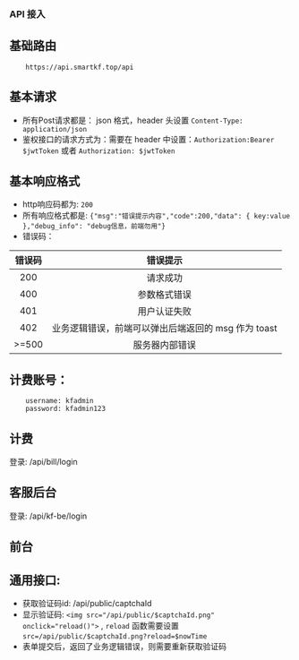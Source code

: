 ### API 接入

## 基础路由

```shell
    https://api.smartkf.top/api
```

## 基本请求

* 所有Post请求都是： json 格式，header 头设置 `Content-Type: application/json`
* 鉴权接口的请求方式为：需要在 header 中设置：`Authorization:Bearer $jwtToken` 或者 `Authorization: $jwtToken` 

## 基本响应格式

* http响应码都为: `200`
* 所有响应格式都是: `{"msg":"错误提示内容","code":200,"data": { key:value },"debug_info": "debug信息，前端勿用"}`
* 错误码：

|  错误码  |              错误提示               |
|:-----:|:-------------------------------:|
|  200  |              请求成功               |
|  400  |             参数格式错误              |
|  401  |             用户认证失败              |
|  402  | 业务逻辑错误，前端可以弹出后端返回的 msg 作为 toast |
| >=500 |             服务器内部错误             |

## 计费账号：

```shell
    username: kfadmin
    password: kfadmin123
```

## 计费

登录: /api/bill/login

## 客服后台

登录: /api/kf-be/login


## 前台


## 通用接口: 
* 获取验证码id: /api/public/captchaId
* 显示验证码: `<img src="/api/public/$captchaId.png" onclick="reload()">` , `reload` 函数需要设置 `src=/api/public/$captchaId.png?reload=$nowTime`
* 表单提交后，返回了业务逻辑错误，则需要重新获取验证码